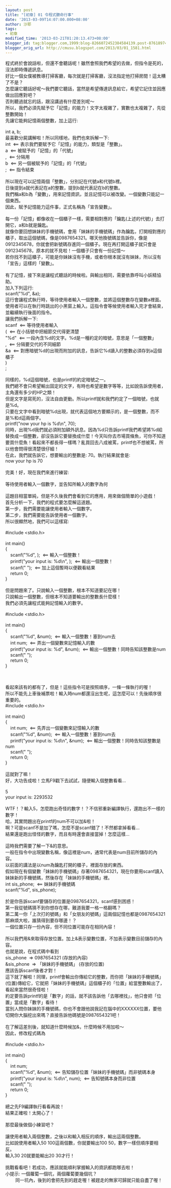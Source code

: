 ```yaml
---
layout: post
title: "[初章] 01 令程式聽命行事"
date: '2013-03-09T14:07:00.000+08:00'
author: 沙耶
tags:
- 初章
modified_time: '2013-03-21T01:20:13.473+08:00'
blogger_id: tag:blogger.com,1999:blog-8266072452384584139.post-8761897400333324299
blogger_orig_url: http://cmusu.blogspot.com/2013/03/01_1581.html
---
```


程式終於會說話啦，但還不會聽話呢！雖然會照我們希望的去做，但指令是死的，沒法即時傳遞訊息。<br />好比一個女僕被教導打掃客廳，每次就是打掃客廳，沒法指定他打掃房間！這太糟了不是？<br />怎麼讓它聽話好呢～我們要它聽話，當然是希望傳達訊息給它，希望它記住並因應做出回應對吧？<br />否則聽過就忘的話，跟沒講過有什麼差別呢～<br />所以，我們必須先賦予它「記憶」的能力！文字太複雜了，實數也太複雜了，先從整數開始！<br />先讓它能夠記憶兩個整數，加上這行:<br /><a name='more'></a><br />int a, b;<br />最喜歡分屍講解啦！所以同樣地，我們也來拆解一下:<br />int &nbsp;&lt;== 表示我們要賦予它「記憶」的能力，類型是「整數」。<br />a &nbsp;&lt;== 被賦予的「記憶」的「代號」<br />, &nbsp;&lt;== 分隔用<br />b &nbsp;&lt;== 另一個被賦予的「記憶」的「代號」<br />; &nbsp;&lt;== 指令結束<br /><br />所以現在可以記憶兩個「整數」，分別記在代號a和代號b裡。<br />日後提到a就代表記在a的整數，提到b就代表記在b的整數。<br />我們稱a和b為「變數」，用來記憶資訊，並且記憶可以被改變。一個變數只能記一個東西。<br />因此，賦予記憶能力這件事，正式名稱為「宣告變數」。<br /><br />每一份「記憶」都像收在一個櫃子一樣，需要相對應的「鑰匙(上述的代號)」去打開它，a和b就是鑰匙。<br />就像你要回想妹妹的手機號碼，會用「妹妹的手機號碼」作為鑰匙，打開相對應的櫃子，取出這個號碼，像是0987654321。哪天他換號碼並告訴你，像是0912345678，你就會把新號碼存進同一個櫃子。現在再打開這櫃子就只會是0912345678，原本的就不見啦！一個櫃子只會有一份記憶～<br />若你找不到這櫃子，可能是你妹妹沒有手機，或者你根本就沒有妹妹，所以沒有「宣告」這樣的「變數」。<br /><br />有了記憶，接下來是讓程式聽話的時候啦。與輸出相同，需要依靠呼叫小妖精協助。<br />加入下列這行:<br />scanf("%d", &amp;a);<br />這行會讓程式執行時，等待使用者輸入一個整數，並將這個整數存在變數a裡面。<br />使用者可以在執行時跳出的小黑窗上輸入。這指令會等候使用者輸入完才會結束，並繼續執行後面的指令。<br />讓我們拆解一下:<br />scanf &nbsp;&lt;== 等待使用者輸入<br />( &nbsp;&lt;== 在小括號中把細節交代得更清楚<br />"%d" &nbsp;&lt;== 一段內含%d的文字。%d是一種約定的暗號，意思是「一個整數」<br />, &nbsp;&lt;== 分隔要交代的不同細節<br />&amp;a &nbsp;&lt;== 對應暗號%d的出現而附加的訊息，告訴它%d讀入的整數必須存到a這個櫃子<br />)<br />;<br /><br />同樣的，%d這個暗號，也是printf的約定暗號之一。<br />我們總不會只希望輸出固定的文字，有時也希望是數字等等，比如說告訴使用者，主角還有多少的HP之類！<br />但是文字是寫死的，沒法自由更動。所以printf就和我們約定了一個暗號，也就是%d。<br />只要在文字中看到暗號%d出現，就代表這個地方要顯示的，是一個整數，而不是%和d這兩個字。<br />printf("now your hp is %d\n", 70);<br />同時，出現%d我們就必須附加額外訊息。因為%d只告訴printf我們希望將%d給替換成一個整數，卻沒告訴它要替換成什麼！今天叫你去市場買條魚，可你不知道要買什麼魚！看起來不都長得一樣嗎？亂買回去八成被罵，printf也不想被罵，所以他會問得很清楚很仔細！<br />在此，我們就告訴它，想要輸出的整數是: 70。執行結果就會是:<br />now your hp is 70<br /><br />完美！好，現在我們來進行練習:<br /><br />等待使用者輸入一個數字，並告知所輸入的數字為何<br /><br />這題目相當單純，但是不久後我們會看到它的應用，用來做個簡單的小遊戲！<br />首先分析一下，我們的程式要怎麼解這道題。<br />第一步，我們需要能讓使用者輸入一個數字。<br />第二步，我們需要能告訴使用者一個數字。<br />所以很顯然地，我們可以這樣寫:<br /><br />#include &lt;stdio.h&gt;<br /><br />int main()<br />{<br />&nbsp; &nbsp; scanf("%d", ); &nbsp;&lt;== 輸入一個整數！<br />&nbsp; &nbsp; printf("your input is: %d\n", ); &nbsp;&lt;== 輸出一個整數！<br />&nbsp; &nbsp; scanf(" "); &nbsp;&lt;== 加上這個暫時以便觀看結果<br />&nbsp; &nbsp; return 0;<br />}<br /><br />但是問題來了。只說輸入一個整數，根本不知道要記在哪！<br />只說輸出一個整數，但根本不知道要輸出的整數長什麼樣！<br />我們必須先讓程式能夠記憶輸入的數字。<br /><br />#include &lt;stdio.h&gt;<br /><br />int main()<br />{<br />&nbsp; &nbsp; scanf("%d", &amp;num); &nbsp;&lt;== 輸入一個整數！塞到num去<br />&nbsp; &nbsp; int num; &nbsp;&lt;== 弄出一個變數來記憶輸入的數<br />&nbsp; &nbsp; printf("your input is: %d", &amp;num); &nbsp;&lt;== 輸出一個整數！同時告知該整數是num<br />&nbsp; &nbsp; scanf(" ");<br />&nbsp; &nbsp; return 0;<br />}<br /><div><br /></div><br />看起來該有的都有了，但是！這些指令可是按照順序，一條一條執行的喔！<br />所以不能先上車後補票啦！輸入時num都還沒出生呢，這怎麼可以！先後順序很重要的。<br />#include &lt;stdio.h&gt;<br /><br />int main()<br />{<br />&nbsp; &nbsp; int num; &nbsp;&lt;== 先弄出一個變數來記憶輸入的數<br />&nbsp; &nbsp; scanf("%d", &amp;num); &nbsp;&lt;== 輸入一個整數！塞到num去<br />&nbsp; &nbsp; printf("your input is: %d\n", &amp;num); &nbsp;&lt;== 輸出一個整數！同時告知該整數是num<br />&nbsp; &nbsp; scanf(" ");<br />&nbsp; &nbsp; return 0;<br />}<br /><br />這就對了嘛！<br />好，大功告成啦！立馬F9戳下去試試，隨便輸入個整數看看…<br /><br />5<br />your input is: 2293532<br /><br />WTF！？輸入5，怎麼跑出奇怪的數字！？不信邪重新編譯執行，還跑出不一樣的數字！<br />哈，其實問題出在printf的num不可以加&amp;啦！<br />啊？可是scanf不是加了嗎，怎麼不是scanf錯了！不然都拿掉看看…<br />結果還是跑出怪怪的數字，而且有時還會直接當掉！怎麼這樣…<br /><br />這時我們需要了解一下&amp;的意思。<br />一般在指令中出現變數名稱，像這裡是num，通常代表是num目前所儲存的內容。<br />以前面的講法是以num為鑰匙打開的櫃子，裡面存放的東西。<br />假如現在有個變數「妹妹的手機號碼」存著0987654321，現在你要用scanf讀入妹妹新的手機號碼，然後存在「妹妹的手機號碼」裡。<br />int sis_phone; &nbsp;&lt;== 妹妹的手機號碼<br />scanf("%d", sis_phone);<br /><br />於是你告訴scanf要儲存的位置是0987654321，scanf感到困惑！<br />第一我從號碼猜不到你想存在哪，難道我要一格一格翻嗎？<br />第二萬一你「上次打的號碼」和「女朋友的號碼」這兩個記憶也都是0987654321那麻煩大啦，誰猜得到要存哪邊！？<br />一個位置只存一份內容，但不同位置可能存在相同內容！<br /><br />所以我們用&amp;來取得存放位置。加上&amp;表示變數位置，不加表示變數目前儲存的內容。<br />也就是說，在程式碼中看到<br />sis_phone &nbsp;=&gt; 0987654321 (存放的內容)<br />&amp;sis_phone &nbsp;=&gt; 「妹妹的手機號碼」 (存放的位置)<br />應該告訴scanf後者才對！<br />這下就了解啦！同理，printf會輸出你傳給它的整數，而你把「妹妹的手機號碼」(位置)傳給它，它就把「妹妹的手機號碼」這個櫃子的「位置」給當整數輸出了，看起來當然很奇怪啦！<br />約定要告訴printf的是「數字」的話，就不該告訴他「去哪裡找」，他只會把「位置」當成是「數字」看待！<br />當別人問你妹妺的手機號碼，你也不會跟他說我記在腦中的XXXXXX位置，要他切開你大腦挖出來嗎？直接告訴他碼號是0987654321吧！<br /><br />在了解這差別後，就知道什麼時候加&amp;，什麼時候不用加啦～<br />因此，修改程式碼為<br /><br />#include &lt;stdio.h&gt;<br /><br />int main()<br />{<br />&nbsp; &nbsp; int num;<br />&nbsp; &nbsp; scanf("%d", &amp;num); &nbsp;&lt;== 告知儲存位置「妹妹的手機號碼」而非號碼本身<br />&nbsp; &nbsp; printf("your input is: %d\n", num); &nbsp;&lt;== 告知號碼本身而非位置<br />&nbsp; &nbsp; scanf(" ");<br />&nbsp; &nbsp; return 0;<br />}<br /><div><br /></div><div>總之先F9編譯執行看看再說！</div><div>結果正確啦！太開心了！</div><div><br /></div><div>那麼最後做個小練習吧？</div><div><br /></div><div>讓使用者輸入兩個整數，之後以和輸入相反的順序，輸出這兩個整數。</div><div>比如說使用者輸入50 100這兩個數，你就要輸出100 50，數字一樣但順序要相反。<br />輸入30 20就要能輸出20 30才行！</div><div><br /></div><div>挑戰看看吧！若成功，應該就能順利掌握輸入的資訊都跑哪去啦！<br />小提示: 一個蘿蔔一個坑，兩個蘿蔔要幾個坑？<br />&nbsp; &nbsp; &nbsp; &nbsp; 同一坑內，後到的會把先到的趕走喔！被趕走的無家可歸就只能自盡了喔！</div>